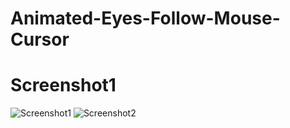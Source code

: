 # Animated-Eyes-Follow-Mouse-Cursor

# Screenshot1

![Screenshot1](https://user-images.githubusercontent.com/88297426/154275753-fca5cbe6-0191-491f-9155-4d41f3de6b44.png)
![Screenshot2](https://user-images.githubusercontent.com/88297426/154275870-573f951b-e23d-45b6-a12e-a964aa8ee3cd.png)
